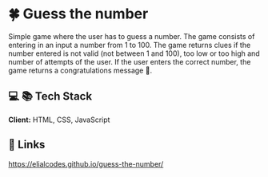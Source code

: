 # :four_leaf_clover: Guess the number 

Simple game where the user has to guess a number. 
The game consists of entering in an input a number from 1 to 100. The game returns clues if the number entered is not valid (not between 1 and 100), too low or too high and number of attempts of the user.
If the user enters the correct number, the game returns a congratulations message :tada:.


## :computer: :books: Tech Stack 

**Client:** HTML, CSS, JavaScript


## 🔗 Links

https://elialcodes.github.io/guess-the-number/
